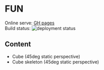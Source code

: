 # FUN
Online serve: [GH pages](https://kfarkashu.github.io/fun/) \
Build status: ![deployment status](https://github.com/kfarkasHU/fun/actions/workflows/pages/pages-build-deployment/badge.svg)

## Content
* Cube (45deg static perspective)
* Cube skeleton (45deg static perspective)
